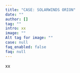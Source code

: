 ```yaml
---
title: "CASE: SOLARWINDS ORION"
date: ""
author: []
tag: ""
intro: xx
image: ""
Alt tag for image: ""
case: null
faq_enabled: false
faq: null
---
```

xx
